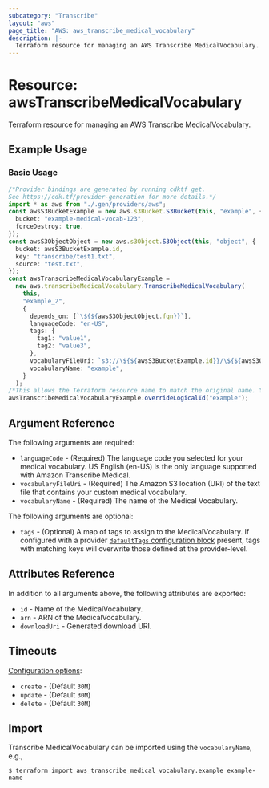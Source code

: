 ```yaml
---
subcategory: "Transcribe"
layout: "aws"
page_title: "AWS: aws_transcribe_medical_vocabulary"
description: |-
  Terraform resource for managing an AWS Transcribe MedicalVocabulary.
---
```


# Resource: awsTranscribeMedicalVocabulary

Terraform resource for managing an AWS Transcribe MedicalVocabulary.

## Example Usage

### Basic Usage

```typescript
/*Provider bindings are generated by running cdktf get.
See https://cdk.tf/provider-generation for more details.*/
import * as aws from "./.gen/providers/aws";
const awsS3BucketExample = new aws.s3Bucket.S3Bucket(this, "example", {
  bucket: "example-medical-vocab-123",
  forceDestroy: true,
});
const awsS3ObjectObject = new aws.s3Object.S3Object(this, "object", {
  bucket: awsS3BucketExample.id,
  key: "transcribe/test1.txt",
  source: "test.txt",
});
const awsTranscribeMedicalVocabularyExample =
  new aws.transcribeMedicalVocabulary.TranscribeMedicalVocabulary(
    this,
    "example_2",
    {
      depends_on: [`\${${awsS3ObjectObject.fqn}}`],
      languageCode: "en-US",
      tags: {
        tag1: "value1",
        tag2: "value3",
      },
      vocabularyFileUri: `s3://\${${awsS3BucketExample.id}}/\${${awsS3ObjectObject.key}}`,
      vocabularyName: "example",
    }
  );
/*This allows the Terraform resource name to match the original name. You can remove the call if you don't need them to match.*/
awsTranscribeMedicalVocabularyExample.overrideLogicalId("example");

```

## Argument Reference

The following arguments are required:

* `languageCode` - (Required) The language code you selected for your medical vocabulary. US English (en-US) is the only language supported with Amazon Transcribe Medical.
* `vocabularyFileUri` - (Required) The Amazon S3 location (URI) of the text file that contains your custom medical vocabulary.
* `vocabularyName` - (Required) The name of the Medical Vocabulary.

The following arguments are optional:

* `tags` - (Optional) A map of tags to assign to the MedicalVocabulary. If configured with a provider [`defaultTags` configuration block](https://registry.terraform.io/providers/hashicorp/aws/latest/docs#default_tags-configuration-block) present, tags with matching keys will overwrite those defined at the provider-level.

## Attributes Reference

In addition to all arguments above, the following attributes are exported:

* `id` - Name of the MedicalVocabulary.
* `arn` - ARN of the MedicalVocabulary.
* `downloadUri` - Generated download URI.

## Timeouts

[Configuration options](https://developer.hashicorp.com/terraform/language/resources/syntax#operation-timeouts):

* `create` - (Default `30M`)
* `update` - (Default `30M`)
* `delete` - (Default `30M`)

## Import

Transcribe MedicalVocabulary can be imported using the `vocabularyName`, e.g.,

```console
$ terraform import aws_transcribe_medical_vocabulary.example example-name
```
